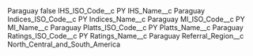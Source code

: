 <?xml version="1.0" encoding="UTF-8"?>
<CustomMetadata xmlns="http://soap.sforce.com/2006/04/metadata" xmlns:xsi="http://www.w3.org/2001/XMLSchema-instance" xmlns:xsd="http://www.w3.org/2001/XMLSchema">
    <label>Paraguay</label>
    <protected>false</protected>
    <values>
        <field>IHS_ISO_Code__c</field>
        <value xsi:type="xsd:string">PY</value>
    </values>
    <values>
        <field>IHS_Name__c</field>
        <value xsi:type="xsd:string">Paraguay</value>
    </values>
    <values>
        <field>Indices_ISO_Code__c</field>
        <value xsi:type="xsd:string">PY</value>
    </values>
    <values>
        <field>Indices_Name__c</field>
        <value xsi:type="xsd:string">Paraguay</value>
    </values>
    <values>
        <field>MI_ISO_Code__c</field>
        <value xsi:type="xsd:string">PY</value>
    </values>
    <values>
        <field>MI_Name__c</field>
        <value xsi:type="xsd:string">Paraguay</value>
    </values>
    <values>
        <field>Platts_ISO_Code__c</field>
        <value xsi:type="xsd:string">PY</value>
    </values>
    <values>
        <field>Platts_Name__c</field>
        <value xsi:type="xsd:string">Paraguay</value>
    </values>
    <values>
        <field>Ratings_ISO_Code__c</field>
        <value xsi:type="xsd:string">PY</value>
    </values>
    <values>
        <field>Ratings_Name__c</field>
        <value xsi:type="xsd:string">Paraguay</value>
    </values>
    <values>
        <field>Referral_Region__c</field>
        <value xsi:type="xsd:string">North_Central_and_South_America</value>
    </values>
</CustomMetadata>
